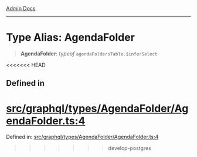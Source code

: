 [Admin Docs](/)

***

# Type Alias: AgendaFolder

> **AgendaFolder**: *typeof* `agendaFoldersTable.$inferSelect`

<<<<<<< HEAD
## Defined in

[src/graphql/types/AgendaFolder/AgendaFolder.ts:4](https://github.com/NishantSinghhhhh/talawa-api/blob/ff0f1d6ae21d3428519b64e42fe3bfdff573cb6e/src/graphql/types/AgendaFolder/AgendaFolder.ts#L4)
=======
Defined in: [src/graphql/types/AgendaFolder/AgendaFolder.ts:4](https://github.com/PalisadoesFoundation/talawa-api/blob/37e2d6abe1cabaa02f97a3c6c418b81e8fcb5a13/src/graphql/types/AgendaFolder/AgendaFolder.ts#L4)
>>>>>>> develop-postgres
